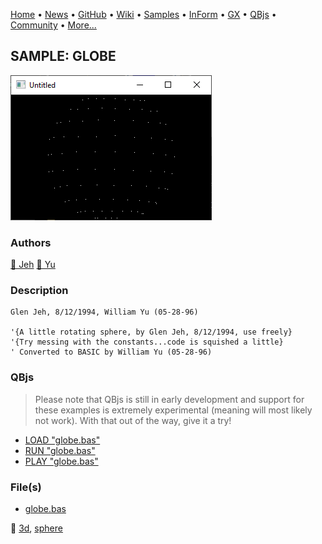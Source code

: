 [Home](https://qb64.com) • [News](../../news.md) • [GitHub](https://github.com/QB64Official/qb64) • [Wiki](https://github.com/QB64Official/qb64/wiki) • [Samples](../../samples.md) • [InForm](../../inform.md) • [GX](../../gx.md) • [QBjs](../../qbjs.md) • [Community](../../community.md) • [More...](../../more.md)

## SAMPLE: GLOBE

![screenshot.png](img/screenshot.png)

### Authors

[🐝 Jeh](../jeh.md) [🐝 Yu](../yu.md) 

### Description

```text
Glen Jeh, 8/12/1994, William Yu (05-28-96)

'{A little rotating sphere, by Glen Jeh, 8/12/1994, use freely}
'{Try messing with the constants...code is squished a little}
' Converted to BASIC by William Yu (05-28-96)
```

### QBjs

> Please note that QBjs is still in early development and support for these examples is extremely experimental (meaning will most likely not work). With that out of the way, give it a try!

* [LOAD "globe.bas"](https://v6p9d9t4.ssl.hwcdn.net/html/6022890/index.html?src=https://qb64.com/samples/globe/src/globe.bas)
* [RUN "globe.bas"](https://v6p9d9t4.ssl.hwcdn.net/html/6022890/index.html?mode=auto&src=https://qb64.com/samples/globe/src/globe.bas)
* [PLAY "globe.bas"](https://v6p9d9t4.ssl.hwcdn.net/html/6022890/index.html?mode=play&src=https://qb64.com/samples/globe/src/globe.bas)

### File(s)

* [globe.bas](src/globe.bas)

🔗 [3d](../3d.md), [sphere](../sphere.md)
